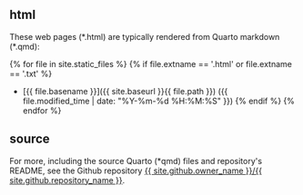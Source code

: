 ## html

These web pages (\*.html) are typically rendered from Quarto markdown (\*.qmd):

<!-- Jekyll rendering -->
{% for file in site.static_files %}
  {% if file.extname == '.html' or file.extname == '.txt' %}
* [{{ file.basename }}]({{ site.baseurl }}{{ file.path }}) ({{ file.modified_time | date: "%Y-%m-%d %H:%M:%S" }}) 
  {% endif %}
{% endfor %}

## source

<!-- [Using site.github](https://jekyll.github.io/github-metadata/site.github/) -->
For more, including the source Quarto (*qmd) files and repository's README, see the Github repository 
<a href = "{{ site.github.repository_url }}">{{ site.github.owner_name }}/{{ site.github.repository_name }}</a>.
